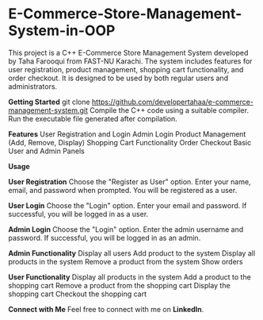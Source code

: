 # E-Commerce-Store-Management-System-in-OOP
This project is a C++ E-Commerce Store Management System developed by Taha Farooqui from FAST-NU Karachi. The system includes features for user registration, product management, shopping cart functionality, and order checkout. It is designed to be used by both regular users and administrators.

**Getting Started**
git clone https://github.com/developertahaa/e-commerce-management-system.git
Compile the C++ code using a suitable compiler.
Run the executable file generated after compilation.

**Features**
User Registration and Login
Admin Login
Product Management (Add, Remove, Display)
Shopping Cart Functionality
Order Checkout
Basic User and Admin Panels

**Usage**

**User Registration**
Choose the "Register as User" option.
Enter your name, email, and password when prompted.
You will be registered as a user.

**User Login**
Choose the "Login" option.
Enter your email and password.
If successful, you will be logged in as a user.

**Admin Login**
Choose the "Login" option.
Enter the admin username and password.
If successful, you will be logged in as an admin.

**Admin Functionality**
Display all users
Add product to the system
Display all products in the system
Remove a product from the system
Show orders


**User Functionality**
Display all products in the system
Add a product to the shopping cart
Remove a product from the shopping cart
Display the shopping cart
Checkout the shopping cart

**Connect with Me**
Feel free to connect with me on **LinkedIn**.

